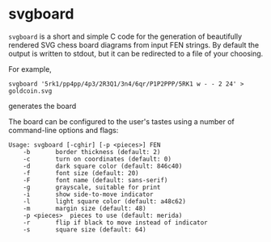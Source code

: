 # svgboard

`svgboard` is a short and simple C code for the generation of beautifully
rendered SVG chess board diagrams from input FEN strings. By default the output
is written to stdout, but it can be redirected to a file of your choosing.

For example,
```
svgboard '5rk1/pp4pp/4p3/2R3Q1/3n4/6qr/P1P2PPP/5RK1 w - - 2 24' > goldcoin.svg
``` 
generates the board

[](goldcoin.svg)

The board can be configured to the user's tastes using a number of command-line
options and flags:
```
Usage: svgboard [-cghir] [-p <pieces>] FEN
	-b		 border thickness (default: 2)
	-c		 turn on coordinates (default: 0)
	-d		 dark square color (default: 846c40)
	-f		 font size (default: 20)
	-F		 font name (default: sans-serif)
	-g		 grayscale, suitable for print
	-i		 show side-to-move indicator
	-l		 light square color (default: a48c62)
	-m		 margin size (default: 48)
	-p <pieces>	 pieces to use (default: merida)
	-r 		 flip if black to move instead of indicator
	-s 		 square size (default: 64)
```

